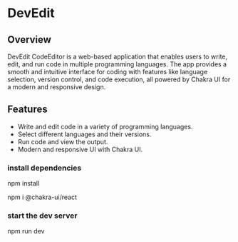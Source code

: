 # DevEdit

## Overview ##
DevEdit CodeEditor is a web-based application that enables users to write, edit, and run code in multiple programming languages. The app provides a smooth and intuitive interface for coding with features like language selection, version control, and code execution, all powered by Chakra UI for a modern and responsive design.

## Features ##
* Write and edit code in a variety of programming languages.
* Select different languages and their versions.
* Run code and view the output.
* Modern and responsive UI with Chakra UI.
  

### install dependencies

npm install

npm i @chakra-ui/react
### start the dev server

npm run dev

